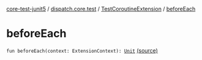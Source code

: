 [core-test-junit5](../../index.md) / [dispatch.core.test](../index.md) / [TestCoroutineExtension](index.md) / [beforeEach](./before-each.md)

# beforeEach

`fun beforeEach(context: ExtensionContext): `[`Unit`](https://kotlinlang.org/api/latest/jvm/stdlib/kotlin/-unit/index.html) [(source)](https://github.com/RBusarow/Dispatch/tree/master/core-test-junit5/src/main/java/dispatch/core/test/CoroutineTest.kt#L103)
